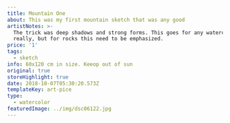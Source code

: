 ```yaml
---
title: Mountain One
about: This was my first mountain sketch that was any good
artistNotes: >-
  The trick was deep shadows and strong forms. This goes for any watercolor
  really, but for rocks this need to be emphasized.
price: '1'
tags:
  - sketch
info: 60x120 cm in size. Keeop out of sun
original: true
storeHighlight: true
date: 2018-10-07T05:30:20.573Z
templateKey: art-pice
type:
  - watercolor
featuredImage: ../img/dsc06122.jpg
---
```


